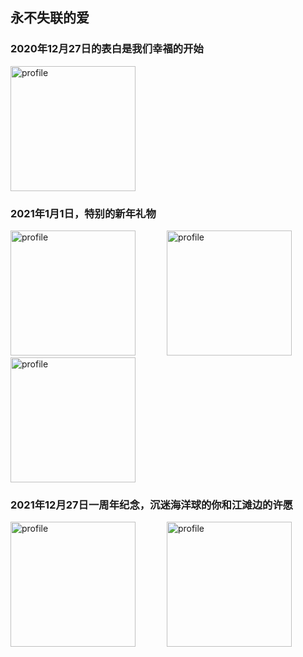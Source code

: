 ## 永不失联的爱

### 2020年12月27日的表白是我们幸福的开始

<img width="200" alt="profile" src="https://user-images.githubusercontent.com/121223509/209093947-b1e05964-5487-4f30-90b6-b1ec507b005b.jpg">

### 2021年1月1日，特别的新年礼物

<img width="200" high="200" alt="profile" src="https://user-images.githubusercontent.com/121223509/209096156-e28f2451-099a-4aa9-a07d-d644227b984c.jpg"> &emsp;&emsp;&emsp; <img width="200" height="200" alt="profile" src="https://user-images.githubusercontent.com/121223509/209096160-0d282390-146d-4030-8b03-3edd76de1043.jpg">&emsp;&emsp;&emsp; <img height="200" alt="profile" src="https://user-images.githubusercontent.com/121223509/209099393-40dedbc1-3af8-4d4c-89d6-64c9c9f3f7b5.jpg">

### 2021年12月27日一周年纪念，沉迷海洋球的你和江滩边的许愿

<img width="200" alt="profile" src="https://user-images.githubusercontent.com/121223509/209100375-9f6d5ea4-be29-4570-bd9d-b7a1978a1b6a.jpg"> &emsp;&emsp;&emsp; <img height="200" alt="profile" src="https://user-images.githubusercontent.com/121223509/209100380-e794741d-c977-4afb-82f9-407dc45d919c.jpg">


